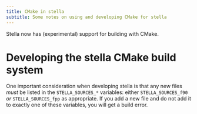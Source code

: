 ```yaml
---
title: CMake in stella
subtitle: Some notes on using and developing CMake for stella
---
```


Stella now has (experimental) support for building with CMake.


# Developing the stella CMake build system

One important consideration when developing stella is that any new
files _must_ be listed in the `STELLA_SOURCES_*` variables: either
`STELLA_SOURCES_f90` _or_ `STELLA_SOURCES_fpp` as appropriate. If you
add a new file and do not add it to exactly one of these variables,
you will get a build error.
